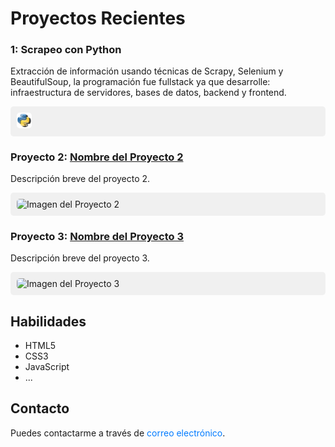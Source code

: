 # Proyectos Recientes

### 1: Scrapeo con Python
Extracción de información usando técnicas de Scrapy, Selenium y BeautifulSoup, la programación fue fullstack ya que desarrolle: infraestructura de servidores, bases de datos, backend y frontend.

<div style="background-color: #f0f0f0; padding: 10px; border-radius: 5px; margin-bottom: 20px;">
  <img src="images/python.png" alt="Imagen del Proyecto 1" style="max-width: 5%; border-radius: 5px;">
</div>

### Proyecto 2: [Nombre del Proyecto 2](enlace_al_proyecto2)
Descripción breve del proyecto 2.

<div style="background-color: #f0f0f0; padding: 10px; border-radius: 5px; margin-bottom: 20px;">
  <img src="enlace_a_la_imagen2" alt="Imagen del Proyecto 2" style="max-width: 100%; border-radius: 5px;">
</div>

### Proyecto 3: [Nombre del Proyecto 3](enlace_al_proyecto3)
Descripción breve del proyecto 3.

<div style="background-color: #f0f0f0; padding: 10px; border-radius: 5px; margin-bottom: 20px;">
  <img src="enlace_a_la_imagen3" alt="Imagen del Proyecto 3" style="max-width: 100%; border-radius: 5px;">
</div>

## Habilidades

- HTML5
- CSS3
- JavaScript
- ...

## Contacto

Puedes contactarme a través de <a href="mailto:stevezappstudio@gmail.com" style="color: #007bff; text-decoration: none;">correo electrónico</a>.



